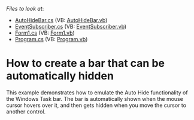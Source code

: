 <!-- default file list -->
*Files to look at*:

* [AutoHideBar.cs](./CS/WindowsApplication1/Classes/AutoHideBar.cs) (VB: [AutoHideBar.vb](./VB/WindowsApplication1/Classes/AutoHideBar.vb))
* [EventSubscriber.cs](./CS/WindowsApplication1/Classes/EventSubscriber.cs) (VB: [EventSubscriber.vb](./VB/WindowsApplication1/Classes/EventSubscriber.vb))
* [Form1.cs](./CS/WindowsApplication1/Form1.cs) (VB: [Form1.vb](./VB/WindowsApplication1/Form1.vb))
* [Program.cs](./CS/WindowsApplication1/Program.cs) (VB: [Program.vb](./VB/WindowsApplication1/Program.vb))
<!-- default file list end -->
# How to create a bar that can be automatically hidden 


<p>This example demonstrates how to emulate the Auto Hide functionality of the Windows Task bar. The bar is automatically shown when the mouse cursor hovers over it, and then gets hidden when you move the cursor to another control.</p>

<br/>


